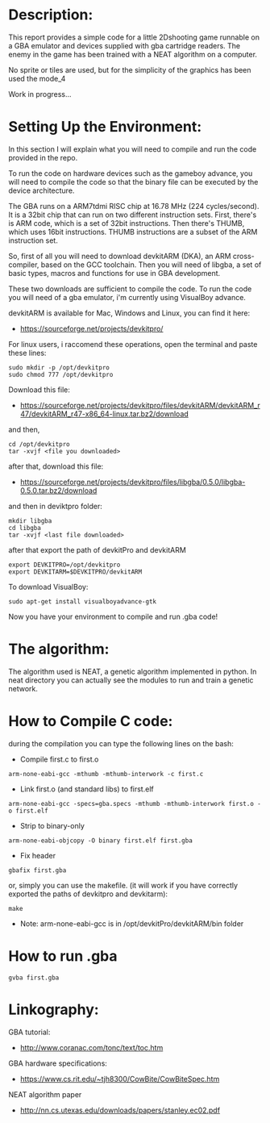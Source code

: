 # Description:
This report provides a simple code for a little 2Dshooting game runnable on a GBA emulator and devices supplied with gba cartridge readers.
The enemy in the game has been trained with a NEAT algorithm on a computer.

No sprite or tiles are used, but for the simplicity of the graphics has been used the mode_4

Work in progress...

# Setting Up the Environment:

In this section I will explain what you will need to compile and run the code provided in the repo.

To run the code on hardware devices such as the gameboy advance, 
you will need to compile the code so that the binary file can be executed by the device architecture.

The GBA runs on a ARM7tdmi RISC chip at 16.78 MHz (224 cycles/second). It is a 32bit chip that can run on two different instruction sets. 
First, there's is ARM code, which is a set of 32bit instructions. Then there's THUMB, which uses 16bit instructions. THUMB instructions are a subset of the ARM instruction set.

So, first of all you will need to download devkitARM (DKA), an ARM cross-compiler, based on the GCC toolchain.
Then you will need of libgba, a set of basic types, macros and functions for use in GBA development.

These two downloads are sufficient to compile the code.
To run the code you will need of a gba emulator, i'm currently using VisualBoy advance.

devkitARM is available for Mac, Windows and Linux, you can find it here:


- https://sourceforge.net/projects/devkitpro/


For linux users, i raccomend these operations, open the terminal and paste these lines:

```
sudo mkdir -p /opt/devkitpro
sudo chmod 777 /opt/devkitpro
```

Download this file:

- https://sourceforge.net/projects/devkitpro/files/devkitARM/devkitARM_r47/devkitARM_r47-x86_64-linux.tar.bz2/download

and then,

```
cd /opt/devkitpro
tar -xvjf <file you downloaded>
```
  
after that, download this file:

- https://sourceforge.net/projects/devkitpro/files/libgba/0.5.0/libgba-0.5.0.tar.bz2/download

and then in deviktpro folder:

```
mkdir libgba
cd libgba
tar -xvjf <last file downloaded>
```
  
after that export the path of devkitPro and devkitARM

```
export DEVKITPRO=/opt/devkitpro
export DEVKITARM=$DEVKITPRO/devkitARM
```

To download VisualBoy:

```
sudo apt-get install visualboyadvance-gtk
```

Now you have your environment to compile and run .gba code!

# The algorithm:

The algorithm used is NEAT, a genetic algorithm implemented in python. In neat directory you can actually see the modules to run and train a genetic network.

# How to Compile C code:

during the compilation you can type the following lines on the bash:

- Compile first.c to first.o
```
arm-none-eabi-gcc -mthumb -mthumb-interwork -c first.c
``` 
- Link first.o (and standard libs) to first.elf

```
arm-none-eabi-gcc -specs=gba.specs -mthumb -mthumb-interwork first.o -o first.elf
```

- Strip to binary-only
```
arm-none-eabi-objcopy -O binary first.elf first.gba
```

- Fix header
```
gbafix first.gba
```

or, simply you can use the makefile. (it will work if you have correctly exported the paths of devkitpro and devkitarm):

```
make
```

- Note: arm-none-eabi-gcc is in /opt/devkitPro/devkitARM/bin folder
  
# How to run .gba

```
gvba first.gba
```



# Linkography:

GBA tutorial:
- http://www.coranac.com/tonc/text/toc.htm

GBA hardware specifications:
- https://www.cs.rit.edu/~tjh8300/CowBite/CowBiteSpec.htm

NEAT algorithm paper

- http://nn.cs.utexas.edu/downloads/papers/stanley.ec02.pdf

